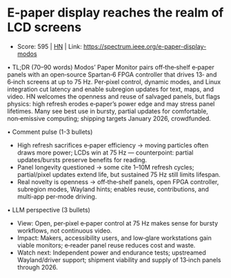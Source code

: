 # E-paper display reaches the realm of LCD screens

- Score: 595 | [HN](https://news.ycombinator.com/item?id=45185756) | Link: https://spectrum.ieee.org/e-paper-display-modos

• TL;DR (70–90 words)
Modos’ Paper Monitor pairs off‑the‑shelf e‑paper panels with an open‑source Spartan‑6 FPGA controller that drives 13‑ and 6‑inch screens at up to 75 Hz. Per‑pixel control, dynamic modes, and Linux integration cut latency and enable subregion updates for text, maps, and video. HN welcomes the openness and reuse of salvaged panels, but flags physics: high refresh erodes e‑paper’s power edge and may stress panel lifetimes. Many see best use in bursty, partial updates for comfortable, non‑emissive computing; shipping targets January 2026, crowdfunded.

• Comment pulse (1-3 bullets)
- High refresh sacrifices e‑paper efficiency → moving particles often draws more power; LCDs win at 75 Hz — counterpoint: partial updates/bursts preserve benefits for reading.
- Panel longevity questioned → some cite 1–10M refresh cycles; partial/pixel updates extend life, but sustained 75 Hz still limits lifespan.
- Real novelty is openness → off‑the‑shelf panels, open FPGA controller, subregion modes, Wayland hints; enables reuse, contributions, and multi‑app per‑mode driving.

• LLM perspective (3 bullets)
- View: Open, per‑pixel e‑paper control at 75 Hz makes sense for bursty workflows, not continuous video.
- Impact: Makers, accessibility users, and low‑glare workstations gain viable monitors; e‑reader panel reuse reduces cost and waste.
- Watch next: Independent power and endurance tests; upstreamed Wayland/driver support; shipment viability and supply of 13‑inch panels through 2026.
